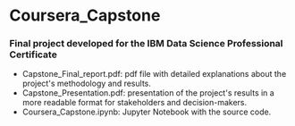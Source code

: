 # Coursera_Capstone

### Final project developed for the IBM Data Science Professional Certificate

- Capstone_Final_report.pdf: pdf file with detailed explanations about the project's methodology and results.
- Capstone_Presentation.pdf: presentation of the project's results in a more readable format for stakeholders and decision-makers.
- Coursera_Capstone.ipynb: Jupyter Notebook with the source code.
